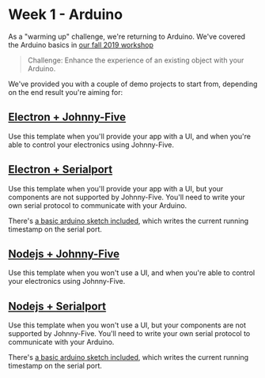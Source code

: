 # Week 1 - Arduino

As a "warming up" challenge, we're returning to Arduino. We've covered the Arduino basics in [our fall 2019 workshop](https://github.com/devinekask/arduino-workshop-f19)

> Challenge: Enhance the experience of an existing object with your Arduino.

We've provided you with a couple of demo projects to start from, depending on the end result you're aiming for:

## [Electron + Johnny-Five](projects/p01-electron-johnny-five)

Use this template when you'll provide your app with a UI, and when you're able to control your electronics using Johnny-Five. 

## [Electron + Serialport](projects/p02-electron-serialport)

Use this template when you'll provide your app with a UI, but your components are not supported by Johnny-Five. You'll need to write your own serial protocol to communicate with your Arduino.

There's [a basic arduino sketch included](projects/p02-electron-serialport/sketch_serial_write), which writes the current running timestamp on the serial port.

## [Nodejs + Johnny-Five](projects/p03-nodejs-johnny-five)

Use this template when you won't use a UI, and when you're able to control your electronics using Johnny-Five. 

## [Nodejs + Serialport](projects/p04-nodejs-serialport)

Use this template when you won't use a UI, but your components are not supported by Johnny-Five. You'll need to write your own serial protocol to communicate with your Arduino.

There's [a basic arduino sketch included](projects/p04-nodejs-serialport/sketch_serial_write), which writes the current running timestamp on the serial port.